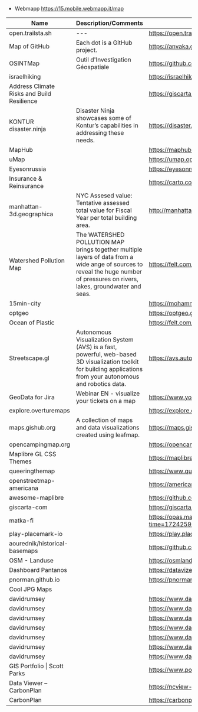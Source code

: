 - Webmapp https://15.mobile.webmapp.it/map

| Name | Description/Comments | Link(s) | tags |
| --- | --- | --- | --- |
| open.trailsta.sh | --- | https://open.trailsta.sh/#13.28/45.4625/9.19372/8.8 | --- |
| Map of GitHub | Each dot is a GitHub project. | https://anvaka.github.io/map-of-github/#5.77/10.484/0.034 | --- |
| OSINTMap | Outil d'Investigation Géospatiale | https://github.com/nikoko107/OSINTMap/tree/main | --- |
|israelhiking |  | https://israelhiking.osm.org.il/poi/OSM/node_840176497?language=en |  |
|Address Climate Risks and Build Resilience||https://giscarta.com/solutions/climate-risks|  |
|KONTUR disaster.ninja | Disaster Ninja showcases some of Kontur’s capabilities in addressing these needs. | https://disaster.ninja/active/ |  |
|MapHub |  | https://maphub.net/explore |  |
|uMap |  | https://umap.openstreetmap.fr/en/map/inclusion-numerique-dans-la-nievre_1006777#9/46.9203/3.6612 |  |
|Eyesonrussia|  | https://eyesonrussia.org/ |  |
|Insurance & Reinsurance |  | https://carto.com/industries/insurance-and-reinsurance | carto |
|manhattan-3d.geographica | NYC Assesed value: Tentative assessed total value for Fiscal Year per total building area. | http://manhattan-3d.geographica.io.s3-website-eu-west-1.amazonaws.com/ |  |
|Watershed Pollution Map | The WATERSHED POLLUTION MAP brings together multiple layers of data from a wide ange of sources to reveal the huge number of pressures on rivers, lakes, groundwater and seas. | https://felt.com/map/Watershed-Pollution-Map-iuFN9CL8cRxuoFx80PzijoD?loc=55.031,-5.079,6.49z |  |
|15min-city |  | https://mohammadvahidi.com/15min-city/ |  |
|optgeo |  | https://optgeo.github.io/free-nagasaki-maplibre/?tileset=https://smb.optgeo.org/ipfs/QmVqPr8p3TjgcQxVbqEuJ9kCvcMvZR3T91zyyu11VFp44G/tileset.json#15.74/32.731776/129.867586/130/28 |  |
|Ocean of Plastic |  | https://felt.com/map/Ocean-of-Plastic-Jm9ApzM6LQ9CaGP9CsOCTWRCB?loc=-33.56,-107.08,3.64z |  |
|Streetscape.gl | Autonomous Visualization System (AVS) is a fast, powerful, web-based 3D visualization toolkit for building applications from your autonomous and robotics data. | https://avs.auto/index.html#/ | 3d |
|GeoData for Jira | Webinar EN - visualize your tickets on a map | https://www.youtube.com/watch?v=dfmi14kQ1Fo |  |
|explore.overturemaps |  | https://explore.overturemaps.org/#13.01/39.95692/-75.15583 |  |
|maps.gishub.org | A collection of maps and data visualizations created using leafmap. | https://maps.gishub.org/ |  |
|opencampingmap.org |  | https://opencampingmap.org/en/way/72177980#11/49.6770/6.5904/0/1/bef |  |
|Maplibre GL CSS Themes |  | https://maplibre-theme.pentatrion.com/ |  |
|queeringthemap |  | https://www.queeringthemap.com/ |  |
|openstreetmap-americana |  | https://americanamap.org/#map=4/40.5/-94 |  |
|awesome-maplibre |  | https://github.com/maplibre/awesome-maplibre |  |
|giscarta-com |  | https://giscarta.com/ |  |
|matka-fi |  | https://opas.matka.fi/reitti/Valittu%20sijainti%3A%3A60.31062731740045%2C24.92111206054688/Peltolantie%2011a%2C%20Vantaa%3A%3A60.29429873400919%2C25.026855468750004?time=1724259041 |  |
|play-placemark-io |  | https://play.placemark.io/ |  |
|aourednik/historical-basemaps |  | https://github.com/aourednik/historical-basemaps |  |
|OSM - Landuse |  | https://osmlanduse.org/#12/8.64831/49.40548/0/ |  |
|Dashboard Pantanos |  | https://datavizero.com/dashboard-pantanos |  |
|pnorman.github.io |  | https://pnorman.github.io/tilekiln-shortbread-demo/#6.57/-22.402/-43.564 |  |
|Cool JPG Maps |  |  |  |
|davidrumsey||https://www.davidrumsey.com/luna/servlet/view/search?q=city%3D*%20LIMIT%3ARUMSEY%7E8%7E1&showAll=where&os=2250&pgs=250&res=1&cic=RUMSEY%7E8%7E1 |  |
|davidrumsey||https://www.davidrumsey.com/luna/servlet/detail/RUMSEY~8~1~306910~90076811:Wage-Map-No--1-Wage-Map-No--2-Wage- |  |
|davidrumsey||https://www.davidrumsey.com/ |  |
|davidrumsey||https://www.davidrumsey.com/luna/servlet/detail/RUMSEY~8~1~354717~90121675:SoHo--Hells-Hundred-Acres-1960--2?qvq=q:city%3D*%20;lc:RUMSEY~8~1&mi=1019&trs=22149 |  |
|davidrumsey||https://www.davidrumsey.com/luna/servlet/detail/RUMSEY~8~1~361144~90128643:T--1-N--R--2-E--Sections-28-33-?qvq=q:city%3D*%20;lc:RUMSEY~8~1&mi=638&trs=22149 |  |
|davidrumsey||https://www.davidrumsey.com/luna/servlet/detail/RUMSEY~8~1~359636~90126452:Kyoto?qvq=q:city%3D*%20;lc:RUMSEY~8~1&mi=772&trs=22149 |  |
|davidrumsey||https://www.davidrumsey.com/luna/servlet/view/search?q=pub_list_no%3d%2210286.000%22&qvq=lc:RUMSEY~8~1&mi=0 |  |
| GIS Portfolio \| Scott Parks | |https://www.postholer.com/portfolio/   |  |
| Data Viewer – CarbonPlan |  | https://ncview-js.staging.carbonplan.org/?dataset=https://ncsa.osn.xsede.org/Pangeo/pangeo-forge/pangeo-forge/AGDC-feedstock/AGCD.zarr |  |
| CarbonPlan |  | https://carbonplan.org/ |  |